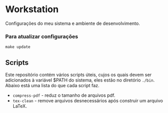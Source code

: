 # Workstation

Configurações do meu sistema e ambiente de desenvolvimento.

### Para atualizar configurações

```shell
make update
```

## Scripts

Este repositório contém vários scripts úteis, cujos os quais devem ser adicionados à variável $PATH do sistema, eles estão no diretório `./bin`. Abaixo está uma lista do que cada script faz.

- `compress-pdf` - reduz o tamanho de arquivos pdf.
- `tex-clean` - remove arquivos desnecessários após construir um arquivo LaTeX.
